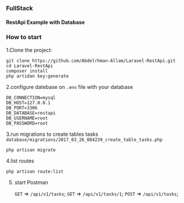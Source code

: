 <h3>FullStack</h3>
<h4>RestApi Example with Database</h4>

### How to start 
1.Clone the project:

    git clone https://github.com/Abdelrhman-Allam/Laravel-RestApi.git
    cd Laravel-RestApi
    composer install 
    php artidan key:generate
    
2.configure datebase on `.env` file with your database 

    DB_CONNECTION=mysql
    DB_HOST=127.0.0.1
    DB_PORT=3306
    DB_DATABASE=restapi
    DB_USERNAME=root
    DB_PASSWORD=root
    
    
3.run migrations to create tables tasks `database/migrations/2017_03_26_084239_create_table_tasks.php`

    php artisan migrate
   
4.list routes
   
    php artisan route:list

5. start Postman 

    `GET` => `/api/v1/tasks`;
    `GET` => `/api/v1/tasks/1`;
    `POST` => `/api/v1/tasks`;
